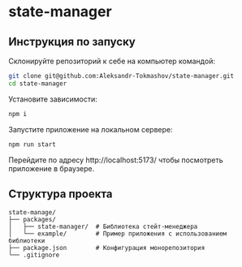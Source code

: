 # state-manager
## Инструкция по запуску
Склонируйте репозиторий к себе на компьютер командой:
```bash
git clone git@github.com:Aleksandr-Tokmashov/state-manager.git
cd state-manager
```

Установите зависимости:
```bash
npm i
```
Запустите приложение на локальном сервере:
```bash
npm run start
```

Перейдите по адресу http://localhost:5173/ чтобы посмотреть приложение в браузере.


## Структура проекта
```
state-manage/
├── packages/
│   ├── state-manager/  # Библиотека стейт-менеджера
│   └── example/        # Пример приложения с использованием библиотеки
├── package.json        # Конфигурация монорепозитория 
└── .gitignore
```
